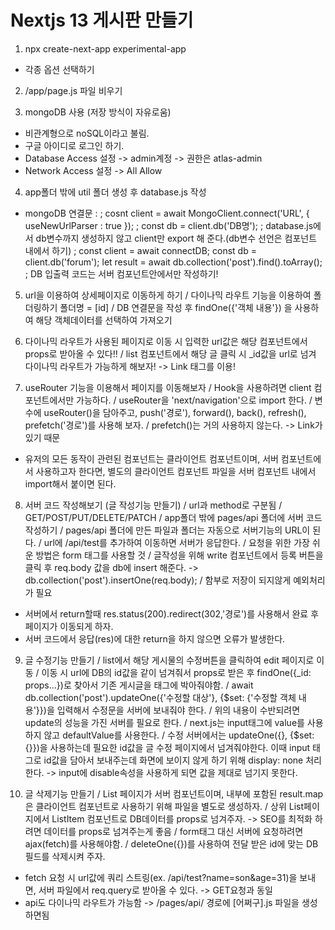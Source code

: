 # Nextjs 13 게시판 만들기

1. npx create-next-app experimental-app
 - 각종 옵션 선택하기

2. /app/page.js 파일 비우기

3. mongoDB 사용 (저장 방식이 자유로움)
 - 비관계형으로 noSQL이라고 불림.
 - 구글 아이디로 로그인 하기.
 - Database Access 설정 -> admin계정 -> 권한은 atlas-admin
 - Network Access 설정 -> All Allow

4. app폴더 밖에 util 폴더 생성 후 database.js 작성
 - mongoDB 연결문 : 
   ; cosnt client = await MongoClient.connect('URL', { useNewUrlParser : true });
   ; const db = client.db('DB명');
   ; database.js에서 db변수까지 생성하지 않고 client만 export 해 준다.(db변수 선언은 컴포넌트 내에서 하기)
   ; const client = await connectDB;
     const db = client.db('forum');
     let result = await db.collection('post').find().toArray();
   ; DB 입출력 코드는 서버 컴포넌트안에서만 작성하기!

5. url을 이용하여 상세페이지로 이동하게 하기
  / 다이나믹 라우트 기능을 이용하여 폴더링하기 폴더명 = [id] 
  / DB 연결문을 작성 후 findOne({'객체 내용'}) 을 사용하여 해당 객체데이터를 선택하여 가져오기

6. 다이나믹 라우트가 사용된 페이지로 이동 시 입력한 url값은 해당 컴포넌트에서 props로 받아올 수 있다!!
  / list 컴포넌트에서 해당 글 클릭 시 _id값을 url로 넘겨 다이나믹 라우트가 가능하게 해보자! -> Link 태그를 이용!

7. useRouter 기능을 이용해서 페이지를 이동해보자
  / Hook을 사용하려면 client 컴포넌트에서만 가능하다.
  / useRouter을 'next/navigation'으로 import 한다.
  / 변수에 useRouter()을 담아주고, push('경로'), forward(), back(), refresh(), prefetch('경로')를 사용해 보자.
  / prefetch()는 거의 사용하지 않는다. -> Link가 있기 때문

* 유저의 모든 동작이 관련된 컴포넌트는 클라이언트 컴포넌트이며, 서버 컴포넌트에서 사용하고자 한다면, 별도의 클라이언트 컴포넌트 파일을 서버 컴포넌트 내에서 import해서 붙이면 된다.

8. 서버 코드 작성해보기 (글 작성기능 만들기)
  / url과 method로 구분됨
  / GET/POST/PUT/DELETE/PATCH
  / app폴더 밖에 pages/api 폴더에 서버 코드 작성하기
  / pages/api 폴더에 만든 파일과 폴더는 자동으로 서버기능의 URL이 된다.
  / url에 /api/test를 추가하여 이동하면 서버가 응답한다.
  / 요청을 위한 가장 쉬운 방법은 form 태그를 사용할 것
  / 글작성을 위해 write 컴포넌트에서 등록 버튼을 클릭 후 req.body 값을 db에 insert 해준다. -> db.collection('post').insertOne(req.body);
  / 함부로 저장이 되지않게 예외처리가 필요

* 서버에서 return할때 res.status(200).redirect(302,'경로')를 사용해서 완료 후 페이지가 이동되게 하자.
* 서버 코드에서 응답(res)에 대한 return을 하지 않으면 오류가 발생한다.

9. 글 수정기능 만들기
  / list에서 해당 게시물의 수정버튼을 클릭하여 edit 페이지로 이동
  / 이동 시 url에 DB의 id값을 같이 넘겨줘서 props로 받은 후 findOne({_id: props...})로 찾아서 기존 게시글을 태그에 박아줘야함.
  / await db.collection('post').updateOne({'수정할 대상'}, {$set: {'수정할 객체 내용'}})을 입력해서 수정문을 서버에 보내줘야 한다.
  / 위의 내용이 수반되려면 update의 성능을 가진 서버를 필요로 한다.
  / next.js는 input태그에 value를 사용하지 않고 defaultValue를 사용한다.
  / 수정 서버에서는 updateOne({}, {$set: {}})을 사용하는데 필요한 id값을 글 수정 페이지에서 넘겨줘야한다. 이때 input 태그로 id값을 담아서 보내주는데 화면에 보이지 않게 하기 위해 display: none 처리한다. -> input에 disable속성을 사용하게 되면 값을 제대로 넘기지 못한다.

10. 글 삭제기능 만들기
  / List 페이지가 서버 컴포넌트이며, 내부에 포함된 result.map은 클라이언트 컴포넌트로 사용하기 위해 파일을 별도로 생성하자.
  / 상위 List페이지에서 ListItem 컴포넌트로 DB데이터를 props로 넘겨주자. -> SEO를 최적화 하려면 데이터를 props로 넘겨주는게 좋음
  / form태그 대신 서버에 요청하려면 ajax(fetch)를 사용해야함.
  / deleteOne({})를 사용하여 전달 받은 id에 맞는 DB 필드를 삭제시켜 주자.

* fetch 요청 시 url값에 쿼리 스트링(ex. /api/test?name=son&age=31)을 보내면, 서버 파일에서 req.query로 받아올 수 있다. -> GET요청과 동일
* api도 다이나믹 라우트가 가능함 -> /pages/api/ 경로에 [어쩌구].js 파일을 생성하면됨